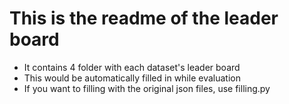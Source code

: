 # This is the readme of the leader board
- It contains 4 folder with each dataset's leader board
- This would be automatically filled in while evaluation
- If you want to filling with the original json files, use filling.py
